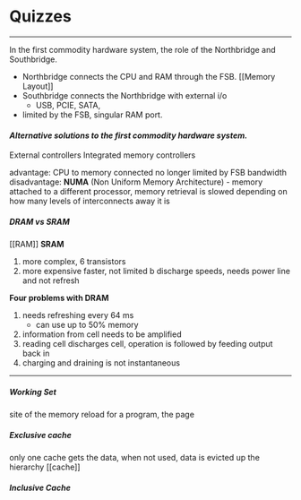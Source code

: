 # Quizzes
---
In the first commodity hardware system, the role of the Northbridge and Southbridge. 
- Northbridge connects the CPU and RAM through the FSB. [[Memory Layout]]
- Southbridge connects the Northbridge with external i/o
	- USB, PCIE, SATA, 
- limited by the FSB, singular RAM port. 


#### *Alternative solutions to the first commodity hardware system.* 
External controllers
Integrated memory controllers

advantage: 
	CPU to memory connected no longer limited by FSB bandwidth
disadvantage:
	**NUMA** (Non Uniform Memory Architecture)
	- memory attached to a different processor, memory retrieval is slowed depending on how many levels of interconnects away it is

##### *DRAM vs SRAM*
[[RAM]]
**SRAM**
1. more complex, 6 transistors
2. more expensive 
faster, not limited b discharge speeds, needs power line and not refresh

**Four problems with DRAM**
1. needs refreshing every 64 ms
	- can use up to 50% memory
2. information from cell needs to be amplified
3. reading cell discharges cell, operation is followed by feeding output back in
4. charging and draining is not instantaneous

---
##### Working Set
site of the memory reload for a program, the page

##### Exclusive cache
only one cache gets the data, when not used, data is evicted up the hierarchy 
[[cache]]
##### Inclusive Cache
